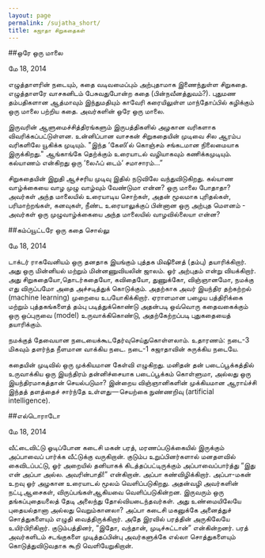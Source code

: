 ```yaml
---
layout: page
permalink: /sujatha_short/
title: சுஜாதா சிறுகதைகள்
---
```


##ஒரே ஒரு மாலை

மே 18, 2014

எழுத்தாளரின் நடையும், கதை வடிவமைப்பும் அற்புதாமாக இணைந்துள்ள சிறுகதை. எழுத்தாளரே வாசகனிடம் பேசுவதுபோன்ற கதை (பின்நவீனத்துவம்?). புதுமண தம்பதிகளான ஆத்மாவும் இந்துமதியும் காவேரி கரையிலுள்ள மாந்தோப்பில் கழிக்கும் ஒரு மாலை பற்றிய கதை. அவர்களின் ஒரே ஒரு மாலை.

இருவரின் ஆளுமைச்சித்திரங்களும் இருபத்திகளில் அழகான வரிகளாக விவரிக்கப்பட்டுள்ளன. உன்னிப்பான வாசகன் சிறுகதையின் முடிவை சில ஆரம்ப வரிகளிலே யூகிக்க முடியும். "இந்த ‘கேஸி’ல் கொஞ்சம் சங்கடமான நிலைமையாக இருக்கிறது." ஆங்காங்கே தெற்க்கும் உரையாடல் வழியாகவும் கணிக்கமுடியும். கல்யாணம் என்கிறது ஒரு ‘லைஃப் டைம்‘ சமாசாரம்…”

சிறுகதையின் இறுதி ஆச்சரிய முடிவு இதில் நடுவிலே வந்துவிடுகிறது. கல்யாண வாழ்க்கையை வாழ முழு வாழ்வும் வேண்டுமா என்ன? ஒரு மாலை போதாதா? அவர்கள் அந்த மாலையில் உரையாடிய சொற்கள், அதன் மூலமாக புரிதல்கள், பரிமாற்றங்கள், கனவுகள், நீண்ட உரையாலுக்குப் பின்னான ஒரு அற்புத மௌனம் - அவர்கள் ஒரு முழுவாழ்க்கையை அந்த மாலையில் வாழவில்லையா என்ன?

##கம்ப்யூட்டரே ஒரு கதை சொல்லு

மே 18, 2014

டாக்டர் ராகவேனியம் ஒரு தனதாக இயங்கும் புத்தக மிஷினைத் (தம்பு) தயாரிக்கிறார். அது ஒரு மின்னியல் மற்றும் மின்னணுவியலின் ஜாலம். ஓர் அற்புதம் என்று வியக்கிறார். அது சிறுகதையோ,தொடர்கதையோ, கவிதையோ, துணுக்கோ, விஞ்ஞானமோ, நமக்கு எது விருப்பமோ அதை அச்சடித்துக் கொடுக்கும். அதற்காக அவர் இயந்திர தற்கற்றல் (machine learning) முறையை உபயோகிக்கிறார். ஏராளமான பழைய பத்திரிக்கை மற்றும் புத்தகங்களைத் தம்பு படித்துக்கொண்டு அதன்படி ஒவ்வொரு கதைவகைக்கும் ஒரு ஒப்புருவை (model) உருவாக்கிகொண்டு, அதற்கேற்றப்படி புதுகதையைத் தயாரிக்கும்.

நமக்குத் தேவையான நடையைக்கூடதேர்வுசெய்துகொள்ளலாம். உதாரணம்: நடை-3 மிகவும் தளர்ந்த நீளமான வாக்கிய நடை. நடை-1 சுஜாதாவின் சுருக்கிய நடையே.

கதையின் முடிவில் ஒரு முக்கியமான கேள்வி எழுகிறது. மனிதன் தன் படைப்பூக்கத்தில் உருவாக்கிய ஒரு இயந்திரம் தன்னிச்சையாக படைப்பூக்கம் கொள்ளுமா, அல்லது ஒரு இயந்திரமாகத்தான் செயல்படுமா? இன்றைய விஞ்ஞானிகளின் முக்கியமான ஆராய்ச்சி இந்தத் தளத்தைச் சார்ந்தே உள்ளது — செயற்கை நுண்ணறிவு (artificial intelligence).

##எல்டொராடோ

மே 18, 2014

வீட்டைவிட்டு ஓடிப்போன கடைசி மகன் பரத், மரணப்படுக்கையில் இருக்கும் அப்பாவைப் பார்க்க வீட்டுக்கு வருகிறான். குடும்ப உறுப்பினர்களால் மனதளவில் கைவிடப்பட்டு, ஓர் அறையில் தனியாகக் கிடத்தப்பட்டிருக்கும் அப்பாவைப்பார்த்து “இது என் அப்பா அல்ல. அவரின்பாதி!” என்கிறான். அப்பா கண்விழிக்கிறார். அப்பா-மகன் உறவு ஓர் அழகான உரையாடல் மூலம் வெளிப்படுகிறது. அதன்வழி அவர்களின் நட்பு,ஆசைகள், விருப்பங்கள்ஆகியவை வெளிப்படுகின்றன. இருவரும் ஒரு தங்கப்புதையலைத் தேடி அலைந்து தோல்வியடைந்தவர்கள். அது உண்மையிலேயே புதையல்தானா அல்லது வெறும்கானலா? அப்பா கடைசி மகனுக்கே அனைத்துச் சொத்துகளையும் எழுதி வைத்திருக்கிறார். அதே இரவில் பரத்தின் அருகிலேயே உயிர்பிரிகிறார். குடும்பத்தினர், “இதோ, வந்தான், முடிச்சுட்டான்” என்கின்றனர். பரத் அவர்களிடம் சடங்குகளை முடித்தப்பின்பு அவர்களுக்கே எல்லா சொத்துகளையும் கொடுத்துவிடுவதாக கூறி வெளியேறுகிறான்.
